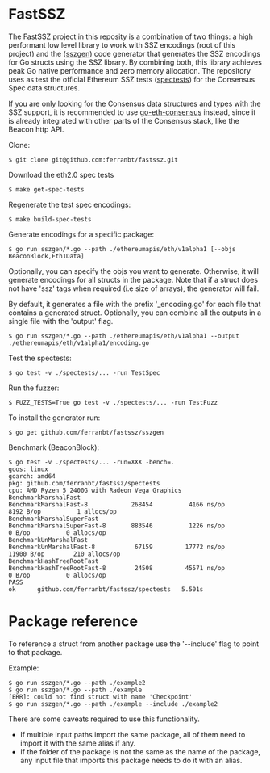 # FastSSZ

The FastSSZ project in this reposity is a combination of two things: a high performant low level library to work with SSZ encodings (root of this project) and the ([sszgen](./sszgen)) code generator that generates the SSZ encodings for Go structs using the SSZ library. By combining both, this library achieves peak Go native performance and zero memory allocation. The repository uses as test the official Ethereum SSZ tests ([spectests](./spectests/)) for the Consensus Spec data structures.

If you are only looking for the Consensus data structures and types with the SSZ support, it is recommended to use [go-eth-consensus](https://github.com/umbracle/go-eth-consensus) instead, since it is already integrated with other parts of the Consensus stack, like the Beacon http API.

Clone:

```
$ git clone git@github.com:ferranbt/fastssz.git
```

Download the eth2.0 spec tests

```
$ make get-spec-tests
```

Regenerate the test spec encodings:

```
$ make build-spec-tests
```

Generate encodings for a specific package:

```
$ go run sszgen/*.go --path ./ethereumapis/eth/v1alpha1 [--objs BeaconBlock,Eth1Data]
```

Optionally, you can specify the objs you want to generate. Otherwise, it will generate encodings for all structs in the package. Note that if a struct does not have 'ssz' tags when required (i.e size of arrays), the generator will fail.

By default, it generates a file with the prefix '\_encoding.go' for each file that contains a generated struct. Optionally, you can combine all the outputs in a single file with the 'output' flag.

```
$ go run sszgen/*.go --path ./ethereumapis/eth/v1alpha1 --output ./ethereumapis/eth/v1alpha1/encoding.go
```

Test the spectests:

```
$ go test -v ./spectests/... -run TestSpec
```

Run the fuzzer:

```
$ FUZZ_TESTS=True go test -v ./spectests/... -run TestFuzz
```

To install the generator run:

```
$ go get github.com/ferranbt/fastssz/sszgen
```

Benchmark (BeaconBlock):

```
$ go test -v ./spectests/... -run=XXX -bench=.
goos: linux
goarch: amd64
pkg: github.com/ferranbt/fastssz/spectests
cpu: AMD Ryzen 5 2400G with Radeon Vega Graphics
BenchmarkMarshalFast
BenchmarkMarshalFast-8        	  268454	      4166 ns/op	    8192 B/op	       1 allocs/op
BenchmarkMarshalSuperFast
BenchmarkMarshalSuperFast-8   	  883546	      1226 ns/op	       0 B/op	       0 allocs/op
BenchmarkUnMarshalFast
BenchmarkUnMarshalFast-8      	   67159	     17772 ns/op	   11900 B/op	     210 allocs/op
BenchmarkHashTreeRootFast
BenchmarkHashTreeRootFast-8   	   24508	     45571 ns/op	       0 B/op	       0 allocs/op
PASS
ok  	github.com/ferranbt/fastssz/spectests	5.501s
```

# Package reference

To reference a struct from another package use the '--include' flag to point to that package.

Example:

```
$ go run sszgen/*.go --path ./example2
$ go run sszgen/*.go --path ./example
[ERR]: could not find struct with name 'Checkpoint'
$ go run sszgen/*.go --path ./example --include ./example2
```

There are some caveats required to use this functionality.

- If multiple input paths import the same package, all of them need to import it with the same alias if any.
- If the folder of the package is not the same as the name of the package, any input file that imports this package needs to do it with an alias.
